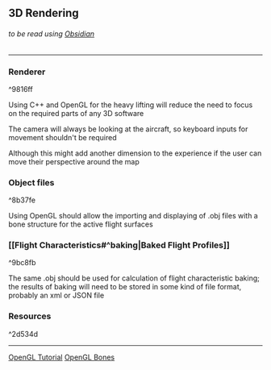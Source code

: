 ## 3D Rendering
###### to be read using [Obsidian](https://obsidian.md/)
---
### Renderer

^9816ff

Using C++ and OpenGL for the heavy lifting will reduce the need to focus on the required parts of any 3D software

The camera will always be looking at the aircraft, so keyboard inputs for movement shouldn't be required

Although this might add another dimension to the experience if the user can  move their perspective around the map

### Object files

^8b37fe

Using OpenGL should allow the importing and displaying of .obj files with a bone structure for the active flight surfaces

### [[Flight Characteristics#^baking|Baked Flight Profiles]]

^9bc8fb

The same .obj should be used for calculation of flight characteristic baking; the results of baking will need to be stored in some kind of file format, probably an xml or JSON file

### Resources

^2d534d

---
[OpenGL Tutorial](http://www.opengl-tutorial.org/intermediate-tutorials/billboards-particles/particles-instancing/)
[OpenGL Bones](https://learnopengl.com/Guest-Articles/2020/Skeletal-Animation)